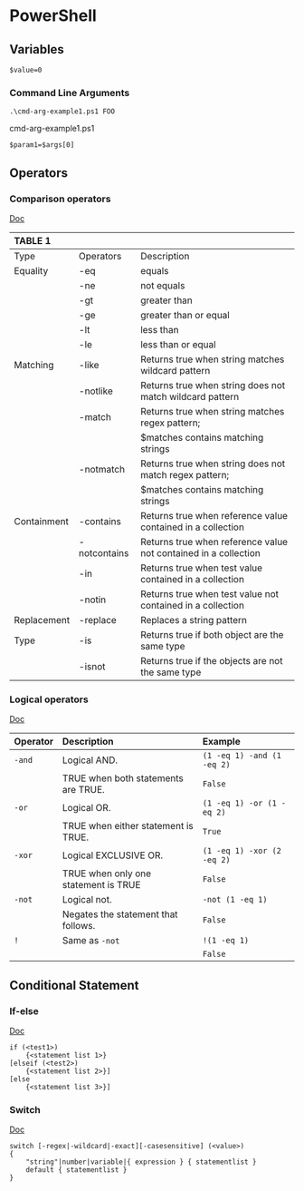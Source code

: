 # PowerShell

## Variables

```text
$value=0
```

### Command Line Arguments

```text
.\cmd-arg-example1.ps1 FOO
```

cmd-arg-example1.ps1

```text
$param1=$args[0]
```

## Operators

### Comparison operators

[Doc](https://docs.microsoft.com/en-us/powershell/module/microsoft.powershell.core/about/about_comparison_operators?view=powershell-7)

| TABLE 1 |  |  |
| :--- | :--- | :--- |
| Type | Operators | Description |
| Equality | -eq | equals |
|  | -ne | not equals |
|  | -gt | greater than |
|  | -ge | greater than or equal |
|  | -lt | less than |
|  | -le | less than or equal |
| Matching | -like | Returns true when string matches wildcard pattern |
|  | -notlike | Returns true when string does not match wildcard pattern |
|  | -match | Returns true when string matches regex pattern; |
|  |  | $matches contains matching strings |
|  | -notmatch | Returns true when string does not match regex pattern; |
|  |  | $matches contains matching strings |
| Containment | -contains | Returns true when reference value contained in a collection |
|  | -notcontains | Returns true when reference value not contained in a collection |
|  | -in | Returns true when test value contained in a collection |
|  | -notin | Returns true when test value not contained in a collection |
| Replacement | -replace | Replaces a string pattern |
| Type | -is | Returns true if both object are the same type |
|  | -isnot | Returns true if the objects are not the same type |

### Logical operators

[Doc](https://docs.microsoft.com/en-us/powershell/module/microsoft.powershell.core/about/about_logical_operators?view=powershell-7)

| Operator | Description | Example |
| :--- | :--- | :--- |
| `-and` | Logical AND. | `(1 -eq 1) -and (1 -eq 2)` |
|  | TRUE when both statements are TRUE. | `False` |
| `-or` | Logical OR.  | `(1 -eq 1) -or (1 -eq 2)` |
|  | TRUE when either statement is TRUE. | `True` |
| `-xor` | Logical EXCLUSIVE OR.  | `(1 -eq 1) -xor (2 -eq 2)` |
|  | TRUE when only one statement is TRUE | `False` |
| `-not` | Logical not.  | `-not (1 -eq 1)` |
|  | Negates the statement that follows. | `False` |
| `!` | Same as `-not` | `!(1 -eq 1)` |
|  |  | `False` |

### 

## Conditional Statement

### If-else

[Doc](https://docs.microsoft.com/en-us/powershell/module/microsoft.powershell.core/about/about_if?view=powershell-7)

```text
if (<test1>)
    {<statement list 1>}
[elseif (<test2>)
    {<statement list 2>}]
[else
    {<statement list 3>}]
```

### Switch

[Doc](https://docs.microsoft.com/en-us/powershell/module/microsoft.powershell.core/about/about_switch?view=powershell-7)

```text
switch [-regex|-wildcard|-exact][-casesensitive] (<value>)
{
    "string"|number|variable|{ expression } { statementlist }
    default { statementlist }
}
```

### 



